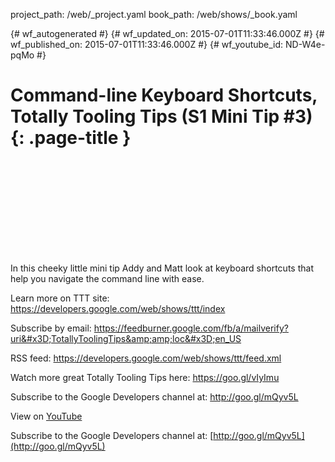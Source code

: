 project_path: /web/_project.yaml
book_path: /web/shows/_book.yaml

{# wf_autogenerated #}
{# wf_updated_on: 2015-07-01T11:33:46.000Z #}
{# wf_published_on: 2015-07-01T11:33:46.000Z #}
{# wf_youtube_id: ND-W4e-pqMo #}

# Command-line Keyboard Shortcuts, Totally Tooling Tips (S1 Mini Tip #3) {: .page-title }


<div class="video-wrapper">
  <iframe class="devsite-embedded-youtube-video" data-video-id="ND-W4e-pqMo"
          data-autohide="1" data-showinfo="0" frameborder="0" allowfullscreen>
  </iframe>
</div>

In this cheeky little mini tip Addy and Matt look at keyboard shortcuts that help you navigate the command line with ease.

Learn more on TTT site: https://developers.google.com/web/shows/ttt/index

Subscribe by email: https://feedburner.google.com/fb/a/mailverify?uri&#x3D;TotallyToolingTips&amp;amp;loc&#x3D;en_US

RSS feed: https://developers.google.com/web/shows/ttt/feed.xml

Watch more great Totally Tooling Tips here: https://goo.gl/vIyImu

Subscribe to the Google Developers channel at: http://goo.gl/mQyv5L

View on [YouTube](https://youtu.be/ND-W4e-pqMo)

Subscribe to the Google Developers channel at: [http://goo.gl/mQyv5L](http://goo.gl/mQyv5L)
